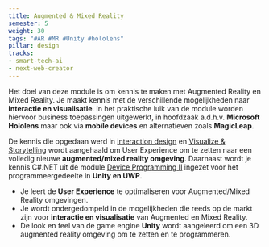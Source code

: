 ```yaml
---
title: Augmented & Mixed Reality
semester: 5
weight: 30
tags: "#AR #MR #Unity #hololens"
pillar: design
tracks:
- smart-tech-ai
- next-web-creator
---
```

Het doel van deze module is om kennis te maken met Augmented Reality en Mixed Reality. Je maakt kennis met de verschillende mogelijkheden naar **interactie en visualisatie**. In het praktische luik van de module worden hiervoor business toepassingen uitgewerkt, in hoofdzaak a.d.h.v. **Microsoft Hololens** maar ook via **mobile devices** en alternatieven zoals **MagicLeap**.

De kennis die opgedaan werd in <a class="js-module-link" href="/programma/interaction-design/">interaction design</a> en <a class="js-module-link" href="/programma/visualize-storytelling/">Visualize &#038; Storytelling</a> wordt aangehaald om User Experience om te zetten naar een volledig nieuwe **augmented/mixed reality omgeving**. Daarnaast wordt je kennis C#.NET uit de module <a class="js-module-link" href="/programma/device-programming-2/">Device Programming II</a> ingezet voor het programmeergedeelte in **Unity en UWP**.

- Je leert de **User Experience** te optimaliseren voor Augmented/Mixed Reality omgevingen.
- Je wordt ondergedompeld in de mogelijkheden die reeds op de markt zijn voor **interactie en visualisatie** van Augmented en Mixed Reality. 
- De look en feel van de game engine **Unity** wordt aangeleerd om een 3D augmented reality omgeving om te zetten en te programmeren.